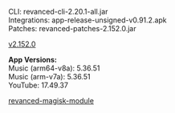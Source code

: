 CLI: revanced-cli-2.20.1-all.jar  
Integrations: app-release-unsigned-v0.91.2.apk  
Patches: revanced-patches-2.152.0.jar  

[v2.152.0](https://github.com/inotia00/revanced-patches/releases/latest)
  
**App Versions:**  
Music (arm64-v8a): 5.36.51  
Music (arm-v7a): 5.36.51  
YouTube: 17.49.37  

[revanced-magisk-module](https://github.com/j-hc/revanced-magisk-module)  
